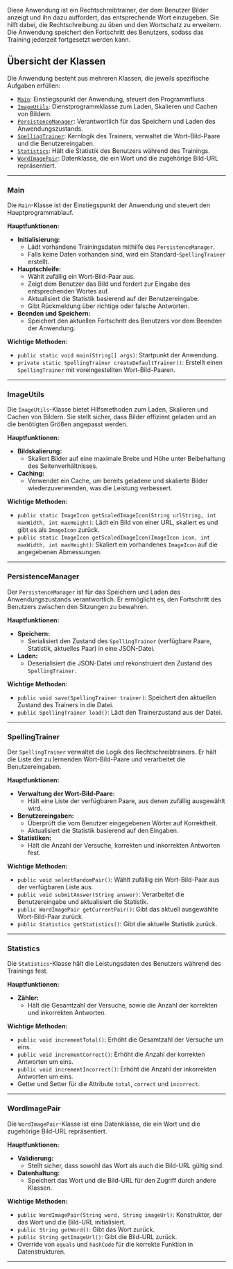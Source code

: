 

Diese Anwendung ist ein Rechtschreibtrainer, der dem Benutzer Bilder anzeigt und ihn dazu auffordert, das entsprechende Wort einzugeben. Sie hilft dabei, die Rechtschreibung zu üben und den Wortschatz zu erweitern. Die Anwendung speichert den Fortschritt des Benutzers, sodass das Training jederzeit fortgesetzt werden kann.

## Übersicht der Klassen

Die Anwendung besteht aus mehreren Klassen, die jeweils spezifische Aufgaben erfüllen:

- [`Main`](#main): Einstiegspunkt der Anwendung, steuert den Programmfluss.
- [`ImageUtils`](#imageutils): Dienstprogrammklasse zum Laden, Skalieren und Cachen von Bildern.
- [`PersistenceManager`](#persistencemanager): Verantwortlich für das Speichern und Laden des Anwendungszustands.
- [`SpellingTrainer`](#spellingtrainer): Kernlogik des Trainers, verwaltet die Wort-Bild-Paare und die Benutzereingaben.
- [`Statistics`](#statistics): Hält die Statistik des Benutzers während des Trainings.
- [`WordImagePair`](#wordimagepair): Datenklasse, die ein Wort und die zugehörige Bild-URL repräsentiert.

---

### Main

Die `Main`-Klasse ist der Einstiegspunkt der Anwendung und steuert den Hauptprogrammablauf.

**Hauptfunktionen:**

- **Initialisierung:**
    - Lädt vorhandene Trainingsdaten mithilfe des `PersistenceManager`.
    - Falls keine Daten vorhanden sind, wird ein Standard-`SpellingTrainer` erstellt.
- **Hauptschleife:**
    - Wählt zufällig ein Wort-Bild-Paar aus.
    - Zeigt dem Benutzer das Bild und fordert zur Eingabe des entsprechenden Wortes auf.
    - Aktualisiert die Statistik basierend auf der Benutzereingabe.
    - Gibt Rückmeldung über richtige oder falsche Antworten.
- **Beenden und Speichern:**
    - Speichert den aktuellen Fortschritt des Benutzers vor dem Beenden der Anwendung.

**Wichtige Methoden:**

- `public static void main(String[] args)`: Startpunkt der Anwendung.
- `private static SpellingTrainer createDefaultTrainer()`: Erstellt einen `SpellingTrainer` mit voreingestellten Wort-Bild-Paaren.

---

### ImageUtils

Die `ImageUtils`-Klasse bietet Hilfsmethoden zum Laden, Skalieren und Cachen von Bildern. Sie stellt sicher, dass Bilder effizient geladen und an die benötigten Größen angepasst werden.

**Hauptfunktionen:**

- **Bildskalierung:**
    - Skaliert Bilder auf eine maximale Breite und Höhe unter Beibehaltung des Seitenverhältnisses.
- **Caching:**
    - Verwendet ein Cache, um bereits geladene und skalierte Bilder wiederzuverwenden, was die Leistung verbessert.

**Wichtige Methoden:**

- `public static ImageIcon getScaledImageIcon(String urlString, int maxWidth, int maxHeight)`: Lädt ein Bild von einer URL, skaliert es und gibt es als `ImageIcon` zurück.
- `public static ImageIcon getScaledImageIcon(ImageIcon icon, int maxWidth, int maxHeight)`: Skaliert ein vorhandenes `ImageIcon` auf die angegebenen Abmessungen.

---

### PersistenceManager

Der `PersistenceManager` ist für das Speichern und Laden des Anwendungszustands verantwortlich. Er ermöglicht es, den Fortschritt des Benutzers zwischen den Sitzungen zu bewahren.

**Hauptfunktionen:**

- **Speichern:**
    - Serialisiert den Zustand des `SpellingTrainer` (verfügbare Paare, Statistik, aktuelles Paar) in eine JSON-Datei.
- **Laden:**
    - Deserialisiert die JSON-Datei und rekonstruiert den Zustand des `SpellingTrainer`.

**Wichtige Methoden:**

- `public void save(SpellingTrainer trainer)`: Speichert den aktuellen Zustand des Trainers in die Datei.
- `public SpellingTrainer load()`: Lädt den Trainerzustand aus der Datei.

---

### SpellingTrainer

Der `SpellingTrainer` verwaltet die Logik des Rechtschreibtrainers. Er hält die Liste der zu lernenden Wort-Bild-Paare und verarbeitet die Benutzereingaben.

**Hauptfunktionen:**

- **Verwaltung der Wort-Bild-Paare:**
    - Hält eine Liste der verfügbaren Paare, aus denen zufällig ausgewählt wird.
- **Benutzereingaben:**
    - Überprüft die vom Benutzer eingegebenen Wörter auf Korrektheit.
    - Aktualisiert die Statistik basierend auf den Eingaben.
- **Statistiken:**
    - Hält die Anzahl der Versuche, korrekten und inkorrekten Antworten fest.

**Wichtige Methoden:**

- `public void selectRandomPair()`: Wählt zufällig ein Wort-Bild-Paar aus der verfügbaren Liste aus.
- `public void submitAnswer(String answer)`: Verarbeitet die Benutzereingabe und aktualisiert die Statistik.
- `public WordImagePair getCurrentPair()`: Gibt das aktuell ausgewählte Wort-Bild-Paar zurück.
- `public Statistics getStatistics()`: Gibt die aktuelle Statistik zurück.

---

### Statistics

Die `Statistics`-Klasse hält die Leistungsdaten des Benutzers während des Trainings fest.

**Hauptfunktionen:**

- **Zähler:**
    - Hält die Gesamtzahl der Versuche, sowie die Anzahl der korrekten und inkorrekten Antworten.

**Wichtige Methoden:**

- `public void incrementTotal()`: Erhöht die Gesamtzahl der Versuche um eins.
- `public void incrementCorrect()`: Erhöht die Anzahl der korrekten Antworten um eins.
- `public void incrementIncorrect()`: Erhöht die Anzahl der inkorrekten Antworten um eins.
- Getter und Setter für die Attribute `total`, `correct` und `incorrect`.

---

### WordImagePair

Die `WordImagePair`-Klasse ist eine Datenklasse, die ein Wort und die zugehörige Bild-URL repräsentiert.

**Hauptfunktionen:**

- **Validierung:**
    - Stellt sicher, dass sowohl das Wort als auch die Bild-URL gültig sind.
- **Datenhaltung:**
    - Speichert das Wort und die Bild-URL für den Zugriff durch andere Klassen.

**Wichtige Methoden:**

- `public WordImagePair(String word, String imageUrl)`: Konstruktor, der das Wort und die Bild-URL initialisiert.
- `public String getWord()`: Gibt das Wort zurück.
- `public String getImageUrl()`: Gibt die Bild-URL zurück.
- Override von `equals` und `hashCode` für die korrekte Funktion in Datenstrukturen.

---

